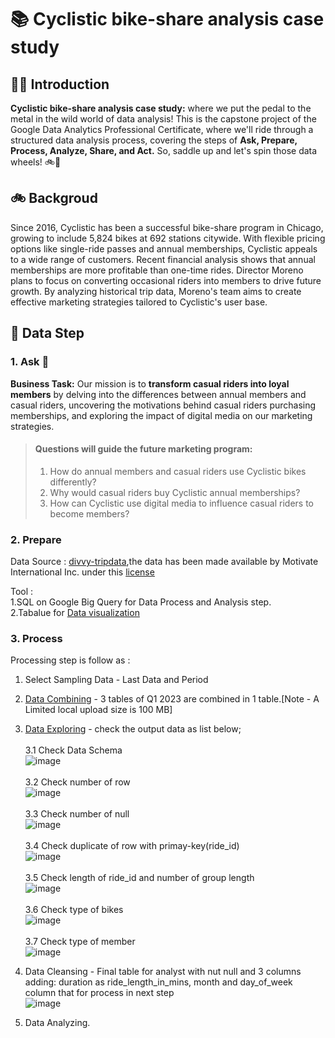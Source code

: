# 📚 Cyclistic bike-share analysis case study 

## 👋🏻 Introduction 

**Cyclistic bike-share analysis case study:** where we put the pedal to the metal in the wild world of data analysis! This is the capstone project of the Google Data Analytics Professional Certificate, where we'll ride through a structured data analysis process, covering the steps of **Ask, Prepare, Process, Analyze, Share, and Act.** So, saddle up and let's spin those data wheels! 🚲💨

## 🚲 Backgroud
Since 2016, Cyclistic has been a successful bike-share program in Chicago, growing to include 5,824 bikes at 692 stations citywide. With flexible pricing options like single-ride passes and annual memberships, Cyclistic appeals to a wide range of customers. Recent financial analysis shows that annual memberships are more profitable than one-time rides. Director Moreno plans to focus on converting occasional riders into members to drive future growth. By analyzing historical trip data, Moreno's team aims to create effective marketing strategies tailored to Cyclistic's user base.

## 🤔 Data Step
### 1. Ask 💬
**Business Task:** Our mission is to **transform casual riders into loyal members** by delving into the differences between annual members and casual riders, uncovering the motivations behind casual riders purchasing memberships, and exploring the impact of digital media on our marketing strategies.

>#### Questions will guide the future marketing program:
>  1. How do annual members and casual riders use Cyclistic bikes differently?
>  2. Why would casual riders buy Cyclistic annual memberships?
>  3. How can Cyclistic use digital media to influence casual riders to become members?

### 2. Prepare
Data Source : [divvy-tripdata](https://divvy-tripdata.s3.amazonaws.com/index.html),the data has been made available by Motivate International Inc. under this [license](https://www.divvybikes.com/data-license-agreement)

Tool :<br />
  1.SQL on Google Big Query for Data Process and Analysis step.<br />
  2.Tabalue for [Data visualization](https://public.tableau.com/views/CyclisticProject_17134433020110/Dashboard12?:language=th-TH&publish=yes&:sid=&:display_count=n&:origin=viz_share_link)<br />

### 3. Process
Processing step is follow as : <br />
1. Select Sampling Data - Last Data and Period <br />
2. [Data Combining](https://github.com/natsu2412/GG-Data-Analytics-Cyclistic-Case/blob/main/01.Data%20Combining.sql) - 3 tables of Q1 2023 are combined in 1 table.[Note - A Limited local upload size is 100 MB] <br />
3. [Data Exploring](https://github.com/natsu2412/GG-Data-Analytics-Cyclistic-Case/blob/main/02.Data%20Exploring.sql) - check the output data as list below; <br />
   <br />3.1 Check Data Schema <br />
   ![image](https://github.com/natsu2412/GG-Data-Analytics-Cyclistic-Case/assets/62971260/c22a222c-03a4-4190-9f39-3db92713a2f4)<br />
   <br />3.2 Check number of row <br />
   ![image](https://github.com/natsu2412/GG-Data-Analytics-Cyclistic-Case/assets/62971260/1c5ff628-226b-4b50-aaf7-5ed1e4c226f9)<br />
   <br />3.3 Check number of null <br />
   ![image](https://github.com/natsu2412/GG-Data-Analytics-Cyclistic-Case/assets/62971260/668612ac-8437-4e3f-ba78-093f3e244304)<br />
   <br />3.4 Check duplicate of row with primay-key(ride_id) <br />
   ![image](https://github.com/natsu2412/GG-Data-Analytics-Cyclistic-Case/assets/62971260/e53295f2-0f2a-4c6d-a165-752b43941343)<br />
   <br />3.5 Check length of ride_id and number of group length <br />
   ![image](https://github.com/natsu2412/GG-Data-Analytics-Cyclistic-Case/assets/62971260/903cb584-c560-4e5d-97d4-7e1f27cf3277)<br />
   <br />3.6 Check type of bikes <br />
   ![image](https://github.com/natsu2412/GG-Data-Analytics-Cyclistic-Case/assets/62971260/f4c0f808-bccd-4050-b5ad-701c686f660e)<br />
   <br />3.7 Check type of member <br />
   ![image](https://github.com/natsu2412/GG-Data-Analytics-Cyclistic-Case/assets/62971260/ea8adca6-83cd-414d-8f4d-986594a1d455)<br />
4. Data Cleansing - Final table for analyst with nut null and 3 columns adding: duration as ride_length_in_mins, month and day_of_week column that for process in next step<br />
   ![image](https://github.com/natsu2412/GG-Data-Analytics-Cyclistic-Case/assets/62971260/90ac5137-37c2-4446-80e2-9b0f455d7a35)<br />

5. Data Analyzing.
